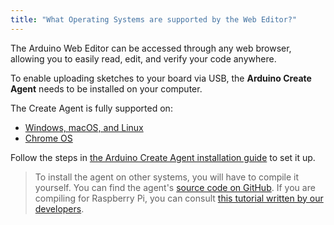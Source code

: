 ```yaml
---
title: "What Operating Systems are supported by the Web Editor?"
---
```


The Arduino Web Editor can be accessed through any web browser, allowing you to easily read, edit, and verify your code anywhere.

To enable uploading sketches to your board via USB, the **Arduino Create Agent** needs to be installed on your computer.

The Create Agent is fully supported on:

* [Windows, macOS, and Linux](https://create.arduino.cc/projecthub/Arduino_Genuino/getting-started-with-arduino-web-editor-on-various-platforms-4b3e4a?f=1#toc-pick-your-platform--windows--mac-or-linux-3)
* [Chrome OS](https://create.arduino.cc/projecthub/Arduino_Genuino/getting-started-with-arduino-web-editor-on-various-platforms-4b3e4a?f=1#toc-pick-your-platform--chrome-os-4)

Follow the steps in [the Arduino Create Agent installation guide](https://create.arduino.cc/getting-started/plugin/welcome) to set it up.

> To install the agent on other systems, you will have to compile it yourself. You can find the agent's [source code on GitHub](https://github.com/arduino/arduino-create-agent). If you are compiling for Raspberry Pi, you can consult [this tutorial written by our developers](https://github.com/arduino/arduino-create-agent/wiki/How-to-compile-on-Raspberry-Pi).

